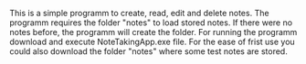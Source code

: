 This is a simple programm to create, read, edit and delete notes. The programm requires the folder "notes" to load stored notes. If there were no notes before, the programm will create the folder. 
For running the programm download and execute NoteTakingApp.exe file. For the ease of frist use you could also download the folder "notes" where some test notes are stored.
